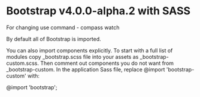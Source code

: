 # Bootstrap v4.0.0-alpha.2 with SASS


For changing use command - compass watch

By default all of Bootstrap is imported.

You can also import components explicitly. To start with a full list of modules copy _bootstrap.scss file into your 
assets as _bootstrap-custom.scss. Then comment out components you do not want from _bootstrap-custom. 
In the application Sass file, replace @import 'bootstrap-custom' with:

@import 'bootstrap';
